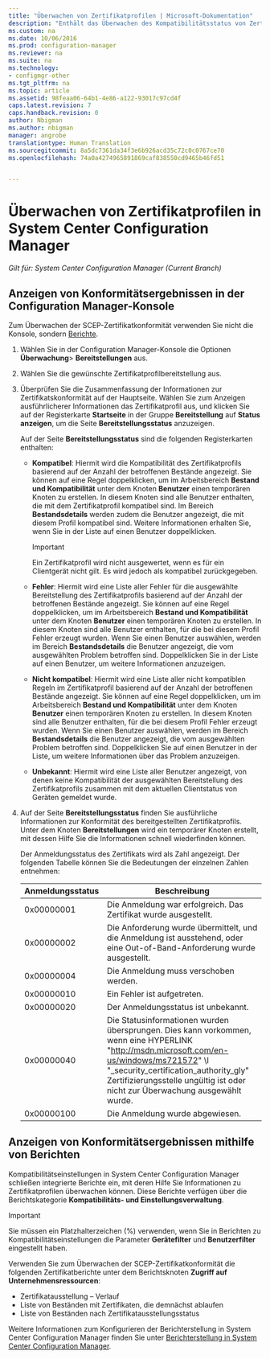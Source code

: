 ```yaml
---
title: "Überwachen von Zertifikatprofilen | Microsoft-Dokumentation"
description: "Enthält das Überwachen des Kompatibilitätsstatus von Zertifikatprofilen in System Center Configuration Manager."
ms.custom: na
ms.date: 10/06/2016
ms.prod: configuration-manager
ms.reviewer: na
ms.suite: na
ms.technology:
- configmgr-other
ms.tgt_pltfrm: na
ms.topic: article
ms.assetid: 98feaa06-64b1-4e86-a122-93017c97cd4f
caps.latest.revision: 7
caps.handback.revision: 0
author: Nbigman
ms.author: nbigman
manager: angrobe
translationtype: Human Translation
ms.sourcegitcommit: 8a5dc7361da34f3e6b926acd35c72c0c0767ce70
ms.openlocfilehash: 74a0a4274965891869caf838550cd9465b46fd51


---
```

# <a name="how-to-monitor-certificate-profiles-in-system-center-configuration-manager"></a>Überwachen von Zertifikatprofilen in System Center Configuration Manager

*Gilt für: System Center Configuration Manager (Current Branch)*


##  <a name="view-compliance-results-in-the-configuration-manager-console"></a>Anzeigen von Konformitätsergebnissen in der Configuration Manager-Konsole  

Zum Überwachen der SCEP-Zertifikatkonformität verwenden Sie nicht die Konsole, sondern [Berichte](#view-compliance-results-by-using-reports). 

1.  Wählen Sie in der Configuration Manager-Konsole die Optionen **Überwachung**>  **Bereitstellungen** aus.  

3.  Wählen Sie die gewünschte Zertifikatprofilbereitstellung aus.  

4.  Überprüfen Sie die Zusammenfassung der Informationen zur Zertifikatskonformität auf der Hauptseite. Wählen Sie zum Anzeigen ausführlicherer Informationen das Zertifikatprofil aus, und klicken Sie auf der Registerkarte **Startseite** in der Gruppe **Bereitstellung** auf **Status anzeigen**, um die Seite **Bereitstellungsstatus** anzuzeigen.  

     Auf der Seite **Bereitstellungsstatus** sind die folgenden Registerkarten enthalten:  

    -   **Kompatibel**: Hiermit wird die Kompatibilität des Zertifikatprofils basierend auf der Anzahl der betroffenen Bestände angezeigt. Sie können auf eine Regel doppelklicken, um im Arbeitsbereich **Bestand und Kompatibilität** unter dem Knoten **Benutzer** einen temporären Knoten zu erstellen. In diesem Knoten sind alle Benutzer enthalten, die mit dem Zertifikatprofil kompatibel sind. Im Bereich **Bestandsdetails** werden zudem die Benutzer angezeigt, die mit diesem Profil kompatibel sind. Weitere Informationen erhalten Sie, wenn Sie in der Liste auf einen Benutzer doppelklicken.  

        > [!IMPORTANT]  
        >  Ein Zertifikatprofil wird nicht ausgewertet, wenn es für ein Clientgerät nicht gilt. Es wird jedoch als kompatibel zurückgegeben.  

    -   **Fehler**: Hiermit wird eine Liste aller Fehler für die ausgewählte Bereitstellung des Zertifikatprofils basierend auf der Anzahl der betroffenen Bestände angezeigt. Sie können auf eine Regel doppelklicken, um im Arbeitsbereich **Bestand und Kompatibilität** unter dem Knoten **Benutzer** einen temporären Knoten zu erstellen. In diesem Knoten sind alle Benutzer enthalten, für die bei diesem Profil Fehler erzeugt wurden. Wenn Sie einen Benutzer auswählen, werden im Bereich **Bestandsdetails** die Benutzer angezeigt, die vom ausgewählten Problem betroffen sind. Doppelklicken Sie in der Liste auf einen Benutzer, um weitere Informationen anzuzeigen.  

    -   **Nicht kompatibel**: Hiermit wird eine Liste aller nicht kompatiblen Regeln im Zertifikatprofil basierend auf der Anzahl der betroffenen Bestände angezeigt. Sie können auf eine Regel doppelklicken, um im Arbeitsbereich **Bestand und Kompatibilität** unter dem Knoten **Benutzer** einen temporären Knoten zu erstellen. In diesem Knoten sind alle Benutzer enthalten, für die bei diesem Profil Fehler erzeugt wurden. Wenn Sie einen Benutzer auswählen, werden im Bereich **Bestandsdetails** die Benutzer angezeigt, die vom ausgewählten Problem betroffen sind. Doppelklicken Sie auf einen Benutzer in der Liste, um weitere Informationen über das Problem anzuzeigen.  

    -   **Unbekannt**: Hiermit wird eine Liste aller Benutzer angezeigt, von denen keine Kompatibilität der ausgewählten Bereitstellung des Zertifikatprofils zusammen mit dem aktuellen Clientstatus von Geräten gemeldet wurde.  

5.  Auf der Seite **Bereitstellungsstatus** finden Sie ausführliche Informationen zur Konformität des bereitgestellten Zertifikatprofils. Unter dem Knoten **Bereitstellungen** wird ein temporärer Knoten erstellt, mit dessen Hilfe Sie die Informationen schnell wiederfinden können.  

     Der Anmeldungsstatus des Zertifikats wird als Zahl angezeigt. Der folgenden Tabelle können Sie die Bedeutungen der einzelnen Zahlen entnehmen:  

    |Anmeldungsstatus|Beschreibung|  
    |-----------------------|-----------------|  
    |0x00000001|Die Anmeldung war erfolgreich. Das Zertifikat wurde ausgestellt.|  
    |0x00000002|Die Anforderung wurde übermittelt, und die Anmeldung ist ausstehend, oder eine Out-of-Band-Anforderung wurde ausgestellt.|  
    |0x00000004|Die Anmeldung muss verschoben werden.|  
    |0x00000010|Ein Fehler ist aufgetreten.|  
    |0x00000020|Der Anmeldungsstatus ist unbekannt.|  
    |0x00000040|Die Statusinformationen wurden übersprungen. Dies kann vorkommen, wenn eine HYPERLINK "http://msdn.microsoft.com/en-us/windows/ms721572" \l "_security_certification_authority_gly" Zertifizierungsstelle ungültig ist oder nicht zur Überwachung ausgewählt wurde.|  
    |0x00000100|Die Anmeldung wurde abgewiesen.|  

##  <a name="view-compliance-results-by-using-reports"></a>Anzeigen von Konformitätsergebnissen mithilfe von Berichten

 Kompatibilitätseinstellungen in System Center Configuration Manager schließen integrierte Berichte ein, mit deren Hilfe Sie Informationen zu Zertifikatprofilen überwachen können. Diese Berichte verfügen über die Berichtskategorie **Kompatibilitäts- und Einstellungsverwaltung**.  

> [!IMPORTANT]  
>  Sie müssen ein Platzhalterzeichen (%) verwenden, wenn Sie in Berichten zu Kompatibilitätseinstellungen die Parameter **Gerätefilter** und **Benutzerfilter** eingestellt haben.  

Verwenden Sie zum Überwachen der SCEP-Zertifikatkonformität die folgenden Zertifikatberichte unter dem Berichtsknoten **Zugriff auf Unternehmensressourcen**:  

 -   Zertifikatausstellung – Verlauf  
 -   Liste von Beständen mit Zertifikaten, die demnächst ablaufen  
 -   Liste von Beständen nach Zertifikatausstellungsstatus  



 Weitere Informationen zum Konfigurieren der Berichterstellung in System Center Configuration Manager finden Sie unter [Berichterstellung in System Center Configuration Manager](../../core/servers/manage/reporting.md).  



<!--HONumber=Dec16_HO5-->


